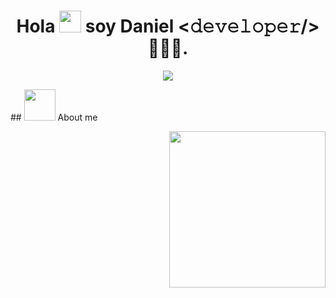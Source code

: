 <!DOCTYPE html>
<html lang="es">
<head>
    <meta charset="UTF-8">
    <meta name="viewport" content="width=device-width, initial-scale=1.0">
</head>
<body>

<div clas>
    <h1 align="center">Hola </b><img src="https://media.giphy.com/media/hvRJCLFzcasrR4ia7z/giphy.gif" width="35"> soy Daniel <𝚍𝚎𝚟𝚎𝚕𝚘𝚙𝚎𝚛/>👨🏻‍💻.<picture>
</div>
<p align="center">
<a href="https://github.com/DenverCoder1/readme-typing-svg">
<img src="https://readme-typing-svg.herokuapp.com?font=Time+New+Roman&color=%236b69d6&size=25&center=true&vCenter=true&width=600&height=100&lines=Tecnólogo+en+Desarrollo+de+Software%3BEstudiante+en+Ingeniería+de+Software">
</a>
</p>
<div style="display: inline-block;">
## <picture><img src = "https://github.com/7oSkaaa/7oSkaaa/blob/main/Images/about_me.gif?raw=true" width = 50px></picture> About me
</div>
    
<picture> <img align="right" src="https://github.com/7oSkaaa/7oSkaaa/blob/main/Images/Right_Side.gif?raw=true" width = 250px></picture>
</body>
</html>

